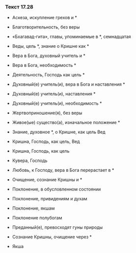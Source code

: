 ### Текст 17.28

- Аскеза, искупление грехов и *

- Благотворительность, без веры

- «Бхагавад-гита», главы, упоминаемые в *, семнадцатая

- Веды, цель *, знание о Кришне как *

- Вера в Бога, духовный учитель и *

- Вера в Бога, необходимость *

- Деятельность, Господь как цель *

- Духовный(е) учитель(и), вера в Бога и наставления *

- Духовный(е) учитель(и), наставления *

- Духовный(е) учитель(и), необходимость *

- Жертвоприношение(я), без веры

- Живое(ые) существо(а), изначальное положение *

- Знание, духовное *, о Кришне, как цель Вед

- Кришна, Господь, как цель, Вед

- Кришна, Господь, как цель

- Кувера, Господь

- Любовь, к Господу, вера в Бога перерастает в *

- Очищение, сознание Кришны и *

- Поклонение, в обусловленном состоянии

- Поклонение, привидениям и духам

- Поклонение, якшам

- Поклонение полубогам

- Преданный(е), превосходят гуны природы

- Сознание Кришны, очищение через *

- Якша
	
